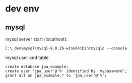 # dev env

## mysql

mysql server start (localhost):

```
C:\_dev\mysql\mysql-8.0.26-winx64\bin\mysqld --console
```

mysql user and table

```
create database jpa_example;
create user 'jpa_user'@'%' identified by 'mypassword';
grant all on jpa_example.* to 'jpa_user'@'%';
```
